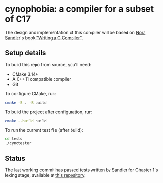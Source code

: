 # cynophobia: a compiler for a subset of C17

The design and implementation of this compiler will be based on [Nora Sandler](https://github.com/nlsandler)'s book ["Writing a C Compiler"](https://nostarch.com/writing-c-compiler).

## Setup details

To build this repo from source, you'll need:

- CMake 3.14+
- A C++11 compatible compiler 
- Git 

To configure CMake, run:

```bash
cmake -S . -B build
```

To build the project after configuration, run:

```bash
cmake --build build
```

To run the current test file (after build):
```bash
cd tests
./cynotester
```

## Status

The last working commit has passed tests written by Sandler for Chapter 1's lexing stage, available at [this repository](https://github.com/nlsandler/writing-a-c-compiler-tests).
